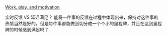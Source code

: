 [Work, play, and motivation](https://thesephist.com/posts/play/)

实时反馈 VS 延迟满足？
能将一件事的反馈在过程中体现出来，保持对这件事的热情当然是好的，但是每件事都能做到切分成一个个小的里程碑，并且在达到里程碑的时候感到满足吗？

